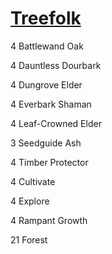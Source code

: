 # [Treefolk](https://tappedout.net/mtg-decks/treefolk-21-12-12-1/)

4 Battlewand Oak

4 Dauntless Dourbark

4 Dungrove Elder

4 Everbark Shaman

4 Leaf-Crowned Elder

3 Seedguide Ash

4 Timber Protector

4 Cultivate

4 Explore

4 Rampant Growth

21 Forest
